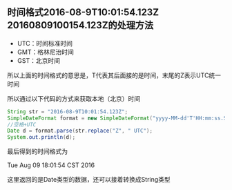 ## 时间格式2016-08-9T10:01:54.123Z 20160809100154.123Z的处理方法

- UTC：时间标准时间
- GMT：格林尼治时间
- GST：北京时间

所以上面的时间格式的意思是，T代表其后面接的是时间，末尾的Z表示UTC统一时间

所以通过以下代码的方式来获取本地（北京）时间

```java
String str = "2016-08-9T10:01:54.123Z";
SimpleDateFormat format = new SimpleDateFormat("yyyy-MM-dd'T'HH:mm:ss.SSS Z");
//空格+UTC
Date d = format.parse(str.replace("Z", " UTC");
System.out.println(d);
```

最后得到的时间格式为

Tue Aug 09 18:01:54 CST 2016

这里返回的是Date类型的数据，还可以接着转换成String类型

